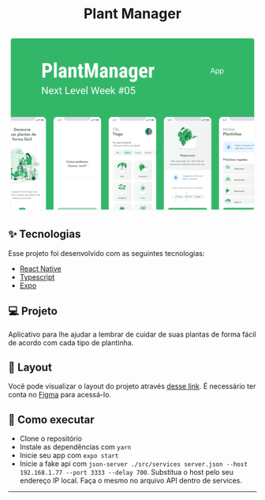<h1 align="center">
  <p>Plant Manager</p>
</h1>

<p align="center">
  <img alt="License" src="https://github.com/caioh123/Plant-Manager/blob/main/src/assets/plantmanager.png">


<br>


## ✨ Tecnologias

Esse projeto foi desenvolvido com as seguintes tecnologias:

- [React Native](https://reactnative.dev/)
- [Typescript](https://www.typescriptlang.org/)
- [Expo](https://expo.io/)

## 💻 Projeto

Aplicativo para lhe ajudar a lembrar de cuidar de suas plantas de forma fácil de acordo com cada tipo de plantinha.

## 🔖 Layout

Você pode visualizar o layout do projeto através [desse link](https://www.figma.com/file/IhQRtrOZdu3TrvkPYREzOy/PlantManager/duplicate). É necessário ter conta no [Figma](http://figma.com/) para acessá-lo.

## 🚀 Como executar

- Clone o repositório
- Instale as dependências com `yarn`
- Inicie seu app com `expo start`
- Inicie a fake api com `json-server ./src/services server.json --host 192.168.1.77 --port 3333 --delay 700`. Substitua o host pelo seu endereço IP local. Faça o mesmo no arquivo API dentro de services.


---
